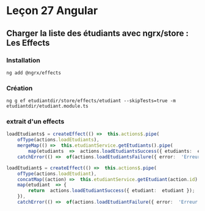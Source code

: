 # Leçon 27 Angular

## Charger la liste des étudiants avec ngrx/store : Les Effects

### Installation

``` console
ng add @ngrx/effects
```

### Création

``` console
ng g ef etudiantdir/store/effects/etudiant --skipTests=true -m etudiantdir/etudiant.module.ts
```

### extrait d'un effects

``` typescript
loadEtudiants$ = createEffect(() =>  this.actions$.pipe(
	ofType(actions.loadEtudiants),
	mergeMap(() =>  this.etudiantService.getEtudiants().pipe(
		map(etudiants  =>  actions.loadEtudiantsSuccess({ etudiants:  etudiants })),
	catchError(() =>  of(actions.loadEtudiantsFailure({ error:  'Erreur' })))))));

loadEtudiant$ = createEffect(() =>  this.actions$.pipe(
	ofType(actions.loadEtudiant),
	concatMap((action) =>  this.etudiantService.getEtudiant(action.id).pipe(
	map(etudiant  => {
		return  actions.loadEtudiantSuccess({ etudiant:  etudiant });
	}),
	catchError(() =>  of(actions.loadEtudiantFailure({ error:  'Erreur' })))))));
```
